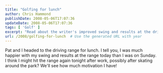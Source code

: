 ```yaml
---
title: "Golfing for lunch"
author: Chris Hammond
publishDate: 2008-05-06T17:07:36
updateDate: 2008-05-06T17:07:36
tags: [ 'Golf' ]
excerpt: "Read about the writer's improved swing and results at the driving range today, and their plans for a post-work range visit after an evening skate at the park."
url: /2008/golfing-for-lunch  # Use the generated URL with year
---
```

<p>Pat and I headed to the driving range for lunch. I tell you, I was much happier with my swing and results at the range today than I was on Sunday. I think I might hit the range again tonight after work, possibly after skating around the park? We'll see how much motivation I have!</p>

